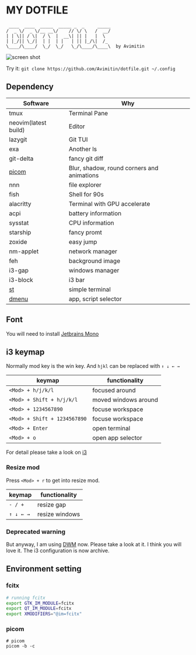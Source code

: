 # MY DOTFILE

```text
 ____  ____  _____  _____ _  _     _____
/  _ \/  _ \/__ __\/    // \/ \   /  __/
| | \|| / \|  / \  |  __\| || |   |  \  
| |_/|| \_/|  | |  | |   | || |_/\|  /_ 
\____/\____/  \_/  \_/   \_/\____/\____\  by Avimitin
```

![screen shot](./images/screenshot.png)

Try it: `git clone https://github.com/Avimitin/dotfile.git ~/.config`

## Dependency

| Software                                   | Why                                        |
| ---                                        | ---                                        |
| tmux                                       | Terminal Pane                              |
| neovim(latest build)                       | Editor                                     |
| lazygit                                    | Git TUI                                    |
| exa                                        | Another ls                                 |
| git-delta                                  | fancy git diff                             |
| [picom](https://github.com/jonaburg/picom) | Blur, shadow, round corners and animations |
| nnn                                        | file explorer                              |
| fish                                       | Shell for 90s                              |
| alacritty                                  | Terminal with GPU accelerate               |
| acpi                                       | battery information                        |
| sysstat                                    | CPU information                            |
| starship                                   | fancy promt                                |
| zoxide                                     | easy jump                                  |
| nm-applet                                  | network manager                            |
| feh                                        | background image                           |
| i3-gap                                     | windows manager                            |
| i3-block                                   | i3 bar                                     |
| [st](https://github.com/Avimitin/st)       | simple terminal                            |
| [dmenu](https://github.com/Avimitin/dmenu) | app, script selector                       |

## Font

You will need to install [Jetbrains Mono](https://github.com/ryanoasis/nerd-fonts/releases)

## i3 keymap

Normally mod key is the win key. And `hjkl` can be replaced with `↑ ↓ ← →`

| keymap                       | functionality        |
| ---                          | ---                  |
| `<Mod> + h/j/k/l`            | focused around       |
| `<Mod> + Shift + h/j/k/l`    | moved windows around |
| `<Mod> + 1234567890`         | focuse workspace     |
| `<Mod> + Shift + 1234567890` | focuse workspace     |
| `<Mod> + Enter`              | open terminal        |
| `<Mod> + o`                  | open app selector    |

For detail please take a look on [i3](./i3/config)

### Resize mod

Press `<Mod> + r` to get into resize mod.

| keymap    | functionality  |
| ---       | ---            |
| `- / +`   | resize gap     |
| `↑ ↓ ← →` | resize windows |

### Deprecated warning

But anyway, I am using [DWM](https://github.com/Avimitin/dwm) now. Please take
a look at it. I think you will love it. The i3 configuration is now archive. 

## Environment setting

### fcitx

```bash
# running fcitx
export GTK_IM_MODULE=fcitx
export QT_IM_MODULE=fcitx
export XMODIFIERS="@im=fcitx"
```

### picom

```
# picom
picom -b -c
```


